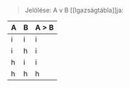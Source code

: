 > Jelölése: A v B
> \[[Igazságtábla]\]ja:

| A | B | A > B |
| --- | --- | ----- |
| i | i | i |
| i | h | i |
| h | i | i |
| h | h | h |
